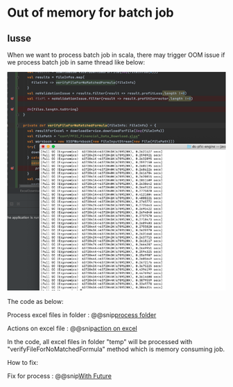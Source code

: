 # Out of memory for batch job

## Iusse

When we want to process batch job in scala, there may trigger OOM issue if we process batch job in same thread like below:

![OOM snap](./pic/oom.png)

The code as below:

Process excel files in folder
: @@snip[process folder](./code/code1.scala)

Actions on excel file
: @@snip[action on excel](./code/verifyFile.scala)

In the code, all excel files in folder "temp" will be processed with "verifyFileForNoMatchedFormula" method which
is memory consuming job. 

How to fix:

Fix for process
: @@snip[With Future](./code/code2.scala) 